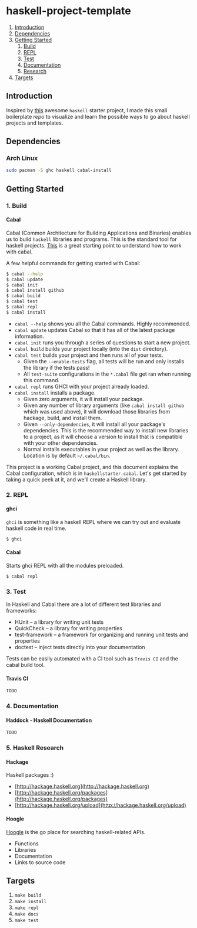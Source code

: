 # haskell-project-template

1. [Introduction](#Introduction)
2. [Dependencies](#deps)
3. [Getting Started](#start)
    1. [Build](#build)
    2. [REPL](#repl)
    3. [Test](#test)
    4. [Documentation](#docs)
    5. [Research](#search)
4. [Targets](#targets)

<a name="Introduction"/>

## Introduction
Inspired by [this](https://github.com/joshcough/HaskellStarter#getting-started-with-this-project) awesome `haskell` starter project, 
I made this small boilerplate *repo* to visualize and learn the possible ways to go about haskell projects and templates.

<a name="deps"/>

## Dependencies
### Arch Linux
```sh
sudo pacman -S ghc haskell cabal-install
```

<a name="start"/>

## Getting Started

<a name="build"/>

### 1. Build
#### Cabal
Cabal (Common Architecture for Building Applications and Binaries) enables us to 
build `haskell` libraries and programs. This is the standard tool for haskell projects.
[This](https://www.haskell.org/cabal/) is a great starting point to understand how to work with cabal.

A few helpful commands for getting started with Cabal:

```sh
$ cabal --help
$ cabal update
$ cabal init
$ cabal install github
$ cabal build
$ cabal test
$ cabal repl
$ cabal install
```

* `cabal --help` shows you all the Cabal commands. Highly recommended.
* `cabal update` updates Cabal so that it has all of the latest package information.
* `cabal init` runs you through a series of questions to start a new project.
* `cabal build` builds your project locally (into the `dist` directory).
* `cabal test` builds your project and then runs all of your tests.
    * Given the `--enable-tests` flag, all tests will be run and only installs the library if the tests pass!
    * All `test-suite` configurations in the `*.cabal` file get ran when running this command.
* `cabal repl` runs GHCI with your project already loaded.
* `cabal install` installs a package.
  * Given zero arguments, it will install your package.
  * Given any number of library arguments (like `cabal install github` which was used above), it will download those libraries from hackage, build, and install them.
  * Given `--only-dependencies`, it will install all your package's dependencies.  This is the recommended way to install new libraries to a project, as it will choose a version to install that is compatible with your other dependencies.
  * Normal installs executables in your project as well as the library. Location is by default `~/.cabal/bin`.

This project is a working Cabal project, and this document explains the Cabal configuration, which is in `haskellstarter.cabal`. Let's get started by taking a quick peek at it, and we'll create a Haskell library.

<a name="repl"/>

### 2. REPL
#### ghci
`ghci` is something like a haskell REPL where we can try out and evaluate haskell code in real time.
```sh
$ ghci
```

#### Cabal
Starts ghci REPL with all the modules preloaded.
```sh
$ cabal repl
```

<a name="test"/>

### 3. Test
In Haskell and Cabal there are a lot of different test libraries and frameworks:

- HUnit – a library for writing unit tests
- QuickCheck – a library for writing properties
- test-framework – a framework for organizing and running unit tests and properties
- doctest – inject tests directly into your documentation

Tests can be easily automated with a CI tool such as `Travis CI` and the cabal build 
tool.

#### Travis CI
```sh
TODO
```

<a name="docs"/>

### 4. Documentation
#### Haddock - Haskell Documentation
```sh
TODO
```

<a name="search"/>

### 5. Haskell Research
#### Hackage
Haskell packages :)

- [http://hackage.haskell.org](http://hackage.haskell.org)
- [http://hackage.haskell.org/packages](http://hackage.haskell.org/packages)
- [http://hackage.haskell.org/upload](http://hackage.haskell.org/upload)

#### Hoogle
[Hoogle](https://hoogle.haskell.org/) is the go place for searching haskell-related APIs.

- Functions 
- Libraries 
- Documentation 
- Links to source code

<a name="targets"/>

## Targets
1. `make build`
1. `make install`
1. `make repl`
1. `make docs`
1. `make test`
